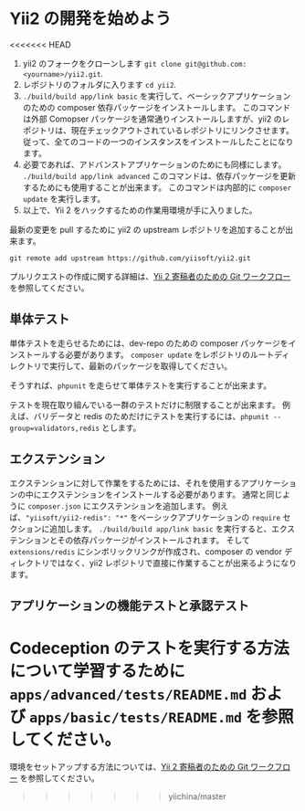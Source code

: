Yii2 の開発を始めよう
=====================

<<<<<<< HEAD
1. yii2 のフォークをクローンします `git clone git@github.com:<yourname>/yii2.git`.
2. レポジトリのフォルダに入ります `cd yii2`.
3. `./build/build app/link basic` を実行して、ベーシックアプリケーションのための composer 依存パッケージをインストールします。
  このコマンドは外部 Comopser パッケージを通常通りインストールしますが、yii2 のレポジトリは、現在チェックアウトされているレポジトリにリンクさせます。
  従って、全てのコードの一つのインスタンスをインストールしたことになります。
4. 必要であれば、アドバンストアプリケーションのためにも同様にします。
  `./build/build app/link advanced`
  このコマンドは、依存パッケージを更新するためにも使用することが出来ます。
  このコマンドは内部的に `composer update` を実行します。
5. 以上で、Yii 2 をハックするための作業用環境が手に入りました。

最新の変更を pull するために yii2 の upstream レポジトリを追加することが出来ます。

```
git remote add upstream https://github.com/yiisoft/yii2.git
```

プルリクエストの作成に関する詳細は、[Yii 2 寄稿者のための Git ワークフロー](git-workflow.md) を参照してください。

単体テスト
----------

単体テストを走らせるためには、dev-repo のための composer パッケージをインストールする必要があります。
`composer update` をレポジトリのルートディレクトリで実行して、最新のパッケージを取得してください。

そうすれば、`phpunit` を走らせて単体テストを実行することが出来ます。

テストを現在取り組んでいる一群のテストだけに制限することが出来ます。
例えば、バリデータと redis のためだけにテストを実行するには、`phpunit --group=validators,redis` とします。

エクステンション
----------------

エクステンションに対して作業をするためには、それを使用するアプリケーションの中にエクステンションをインストールする必要があります。
通常と同じように `composer.json` にエクステンションを追加します。
例えば、`"yiisoft/yii2-redis": "*"` をベーシックアプリケーションの `require` セクションに追加します。
`./build/build app/link basic` を実行すると、エクステンションとその依存パッケージがインストールされます。
そして `extensions/redis` にシンボリックリンクが作成され、composer の vendor ディレクトリではなく、yii2 レポジトリで直接に作業することが出来るようになります。


アプリケーションの機能テストと承認テスト
----------------------------------------

Codeception のテストを実行する方法について学習するために `apps/advanced/tests/README.md` および `apps/basic/tests/README.md` を参照してください。
=======
環境をセットアップする方法については、[Yii 2 寄稿者のための Git ワークフロー](git-workflow.md) を参照してください。
>>>>>>> yiichina/master
